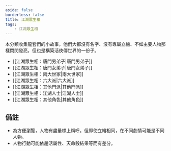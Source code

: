 ```yaml
---
aside: false
borderless: false
title: 江湖眾生相
tags:
    - 江湖眾生相
---
```


本分類收集龍套們的小故事，他們大都沒有名字、沒有專屬立繪、不如主要人物那樣閃閃發亮，但也是構築活俠傳世界的一份子。<br>

- [[江湖眾生相：唐門男弟子|唐門男弟子]]
- [[江湖眾生相：唐門女弟子|唐門女弟子]]
- [[江湖眾生相：兩大世家|兩大世家]]
- [[江湖眾生相：六大派|六大派]]
- [[江湖眾生相：其他門派|其他門派]]
- [[江湖眾生相：江湖人士|江湖人士]]
- [[江湖眾生相：其他角色|其他角色]]

## 備註

- 為方便瀏覽，人物有盡量標上稱呼。但即使立繪相同，在不同劇情可能是不同人物。
- 人物行動可能依趙活屬性、天命骰結果等而有差分。
